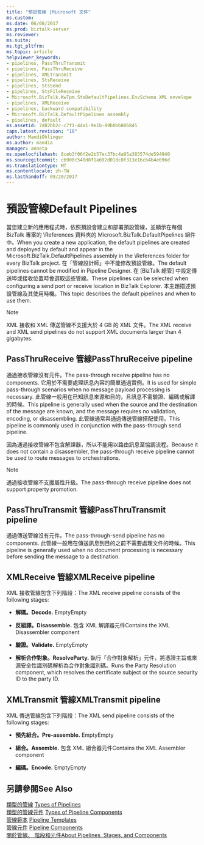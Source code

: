 ```yaml
---
title: "預設管線 |Microsoft 文件"
ms.custom: 
ms.date: 06/08/2017
ms.prod: biztalk-server
ms.reviewer: 
ms.suite: 
ms.tgt_pltfrm: 
ms.topic: article
helpviewer_keywords:
- pipelines, PassThruTransmit
- pipelines, PassThruReceive
- pipelines, XMLTransmit
- pipelines, StsReceive
- pipelines, StsSend
- pipelines, StsFileReceive
- Microsoft.BizTalk.KwTpm.StsDefaultPipelines.EnvSchema XML envelope
- pipelines, XMLReceive
- pipelines, backward compatibility
- Microsoft.BizTalk.DefaultPipelines assembly
- pipelines, default
ms.assetid: 7d82bb2c-c7f1-44a1-9e1b-89b0bb806845
caps.latest.revision: "10"
author: MandiOhlinger
ms.author: mandia
manager: anneta
ms.openlocfilehash: 8ceb3f06f2e2b57ec37bc4a95a385574de594940
ms.sourcegitcommit: cb908c540d8f1a692d01dc8f313e16cb4b4e696d
ms.translationtype: MT
ms.contentlocale: zh-TW
ms.lasthandoff: 09/20/2017
---
```

# <a name="default-pipelines"></a><span data-ttu-id="1e053-102">預設管線</span><span class="sxs-lookup"><span data-stu-id="1e053-102">Default Pipelines</span></span>
<span data-ttu-id="1e053-103">當您建立新的應用程式時，依照預設會建立和部署預設管線，並顯示在每個 BizTalk 專案的 \References 資料夾的 Microsoft.BizTalk.DefaultPipelines 組件中。</span><span class="sxs-lookup"><span data-stu-id="1e053-103">When you create a new application, the default pipelines are created and deployed by default and appear in the Microsoft.BizTalk.DefaultPipelines assembly in the \References folder for every BizTalk project.</span></span> <span data-ttu-id="1e053-104">在「管線設計師」中不能修改預設管線。</span><span class="sxs-lookup"><span data-stu-id="1e053-104">The default pipelines cannot be modified in Pipeline Designer.</span></span> <span data-ttu-id="1e053-105">在 [BizTalk 總管] 中設定傳送埠或接收位置時會選取這些管線。</span><span class="sxs-lookup"><span data-stu-id="1e053-105">These pipelines can be selected when configuring a send port or receive location in BizTalk Explorer.</span></span> <span data-ttu-id="1e053-106">本主題描述預設管線及其使用時機。</span><span class="sxs-lookup"><span data-stu-id="1e053-106">This topic describes the default pipelines and when to use them.</span></span>  
  
> [!NOTE]
>  <span data-ttu-id="1e053-107">XML 接收和 XML 傳送管線不支援大於 4 GB 的 XML 文件。</span><span class="sxs-lookup"><span data-stu-id="1e053-107">The XML receive and XML send pipelines do not support XML documents larger than 4 gigabytes.</span></span>  
  
## <a name="passthrureceive-pipeline"></a><span data-ttu-id="1e053-108">PassThruReceive 管線</span><span class="sxs-lookup"><span data-stu-id="1e053-108">PassThruReceive pipeline</span></span>  
 <span data-ttu-id="1e053-109">通過接收管線沒有元件。</span><span class="sxs-lookup"><span data-stu-id="1e053-109">The pass-through receive pipeline has no components.</span></span> <span data-ttu-id="1e053-110">它用於不需要處理訊息內容的簡單通過實例。</span><span class="sxs-lookup"><span data-stu-id="1e053-110">It is used for simple pass-through scenarios when no message payload processing is necessary.</span></span> <span data-ttu-id="1e053-111">此管線一般用在已知訊息來源和目的，且訊息不需驗證、編碼或解譯的時候。</span><span class="sxs-lookup"><span data-stu-id="1e053-111">This pipeline is generally used when the source and the destination of the message are known, and the message requires no validation, encoding, or disassembling.</span></span> <span data-ttu-id="1e053-112">此管線通常與通過傳送管線搭配使用。</span><span class="sxs-lookup"><span data-stu-id="1e053-112">This pipeline is commonly used in conjunction with the pass-through send pipeline.</span></span>  
  
 <span data-ttu-id="1e053-113">因為通過接收管線不包含解譯器，所以不能用以路由訊息至協調流程。</span><span class="sxs-lookup"><span data-stu-id="1e053-113">Because it does not contain a disassembler, the pass-through receive pipeline cannot be used to route messages to orchestrations.</span></span>  
  
> [!NOTE]
>  <span data-ttu-id="1e053-114">通過接收管線不支援屬性升級。</span><span class="sxs-lookup"><span data-stu-id="1e053-114">The pass-through receive pipeline does not support property promotion.</span></span>  
  
## <a name="passthrutransmit-pipeline"></a><span data-ttu-id="1e053-115">PassThruTransmit 管線</span><span class="sxs-lookup"><span data-stu-id="1e053-115">PassThruTransmit pipeline</span></span>  
 <span data-ttu-id="1e053-116">通過傳送管線沒有元件。</span><span class="sxs-lookup"><span data-stu-id="1e053-116">The pass-through-send pipeline has no components.</span></span> <span data-ttu-id="1e053-117">此管線一般用在傳送訊息到目的之前不需要處理文件的時候。</span><span class="sxs-lookup"><span data-stu-id="1e053-117">This pipeline is generally used when no document processing is necessary before sending the message to a destination.</span></span>  
  
## <a name="xmlreceive-pipeline"></a><span data-ttu-id="1e053-118">XMLReceive 管線</span><span class="sxs-lookup"><span data-stu-id="1e053-118">XMLReceive pipeline</span></span>  
 <span data-ttu-id="1e053-119">XML 接收管線包含下列階段：</span><span class="sxs-lookup"><span data-stu-id="1e053-119">The XML receive pipeline consists of the following stages:</span></span>  
  
-   <span data-ttu-id="1e053-120">**解碼。**</span><span class="sxs-lookup"><span data-stu-id="1e053-120">**Decode.**</span></span> <span data-ttu-id="1e053-121">Empty</span><span class="sxs-lookup"><span data-stu-id="1e053-121">Empty</span></span>  
  
-   <span data-ttu-id="1e053-122">**反組譯。**</span><span class="sxs-lookup"><span data-stu-id="1e053-122">**Disassemble.**</span></span> <span data-ttu-id="1e053-123">包含 XML 解譯器元件</span><span class="sxs-lookup"><span data-stu-id="1e053-123">Contains the XML Disassembler component</span></span>  
  
-   <span data-ttu-id="1e053-124">**驗證。**</span><span class="sxs-lookup"><span data-stu-id="1e053-124">**Validate.**</span></span> <span data-ttu-id="1e053-125">Empty</span><span class="sxs-lookup"><span data-stu-id="1e053-125">Empty</span></span>  
  
-   <span data-ttu-id="1e053-126">**解析合作對象。**</span><span class="sxs-lookup"><span data-stu-id="1e053-126">**ResolveParty.**</span></span> <span data-ttu-id="1e053-127">執行「合作對象解析」元件，將憑證主旨或來源安全性識別碼解析為合作對象識別碼。</span><span class="sxs-lookup"><span data-stu-id="1e053-127">Runs the Party Resolution component, which resolves the certificate subject or the source security ID to the party ID.</span></span>  
  
## <a name="xmltransmit-pipeline"></a><span data-ttu-id="1e053-128">XMLTransmit 管線</span><span class="sxs-lookup"><span data-stu-id="1e053-128">XMLTransmit pipeline</span></span>  
 <span data-ttu-id="1e053-129">XML 傳送管線包含下列階段：</span><span class="sxs-lookup"><span data-stu-id="1e053-129">The XML send pipeline consists of the following stages:</span></span>  
  
-   <span data-ttu-id="1e053-130">**預先組合。**</span><span class="sxs-lookup"><span data-stu-id="1e053-130">**Pre-assemble.**</span></span> <span data-ttu-id="1e053-131">Empty</span><span class="sxs-lookup"><span data-stu-id="1e053-131">Empty</span></span>  
  
-   <span data-ttu-id="1e053-132">**組合。**</span><span class="sxs-lookup"><span data-stu-id="1e053-132">**Assemble.**</span></span> <span data-ttu-id="1e053-133">包含 XML 組合器元件</span><span class="sxs-lookup"><span data-stu-id="1e053-133">Contains the XML Assembler component</span></span>  
  
-   <span data-ttu-id="1e053-134">**編碼。**</span><span class="sxs-lookup"><span data-stu-id="1e053-134">**Encode.**</span></span> <span data-ttu-id="1e053-135">Empty</span><span class="sxs-lookup"><span data-stu-id="1e053-135">Empty</span></span>  
  
## <a name="see-also"></a><span data-ttu-id="1e053-136">另請參閱</span><span class="sxs-lookup"><span data-stu-id="1e053-136">See Also</span></span>  
 <span data-ttu-id="1e053-137">[類型的管線](../core/types-of-pipelines.md) </span><span class="sxs-lookup"><span data-stu-id="1e053-137">[Types of Pipelines](../core/types-of-pipelines.md) </span></span>  
 <span data-ttu-id="1e053-138">[類型的管線元件](../core/types-of-pipeline-components.md) </span><span class="sxs-lookup"><span data-stu-id="1e053-138">[Types of Pipeline Components](../core/types-of-pipeline-components.md) </span></span>  
 <span data-ttu-id="1e053-139">[管線範本](../core/pipeline-templates.md) </span><span class="sxs-lookup"><span data-stu-id="1e053-139">[Pipeline Templates](../core/pipeline-templates.md) </span></span>  
 <span data-ttu-id="1e053-140">[管線元件](../core/pipeline-components.md) </span><span class="sxs-lookup"><span data-stu-id="1e053-140">[Pipeline Components](../core/pipeline-components.md) </span></span>  
 [<span data-ttu-id="1e053-141">關於管線、 階段和元件</span><span class="sxs-lookup"><span data-stu-id="1e053-141">About Pipelines, Stages, and Components</span></span>](../core/about-pipelines-stages-and-components.md)